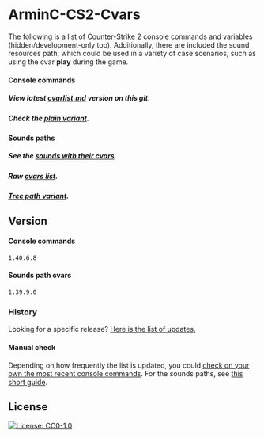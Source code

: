 # ArminC-CS2-Cvars

The following is a list of [Counter-Strike 2](https://steamdb.info/app/730/patchnotes/) console commands and variables (hidden/development-only too).
Additionally, there are included the sound resources path, which could be used in a variety of case scenarios, such as using the cvar **play** during the game.

#### Console commands
##### View latest [cvarlist.md](https://github.com/ArmynC/ArminC-CS2-Cvars/blob/main/cvars/cvarlist.md) version on this git.
##### Check the [plain variant](https://github.com/ArmynC/ArminC-CS2-Cvars/blob/main/cvars/cvarlist.md?plain=1).

#### Sounds paths
##### See the [sounds with their cvars](https://github.com/ArmynC/ArminC-CS2-Cvars/blob/main/sounds/sounds_cvar.txt).
##### Raw [cvars list](https://raw.githubusercontent.com/ArmynC/ArminC-CS2-Cvars/main/sounds/sounds_cvar.txt).
##### [Tree path variant](https://github.com/ArmynC/ArminC-CS2-Cvars/blob/main/sounds/sounds_tree.txt).

## Version

#### Console commands

```
1.40.6.8
```

#### Sounds path cvars

```
1.39.9.0
```

### History

Looking for a specific release? [Here is the list of updates.](https://github.com/ArmynC/ArminC-CS2-Cvars/commits)

#### Manual check

Depending on how frequently the list is updated, you could [check on your own the most recent console commands](https://github.com/saul/cvar-unhide-s2).
For the sounds paths, see [this short guide](https://github.com/ArmynC/ArminC-CS2-Cvars/blob/main/sounds/README.md).

## License
[![License: CC0-1.0](https://img.shields.io/badge/License-CC0%201.0-lightgrey.svg)](https://tldrlegal.com/license/creative-commons-cc0-1.0-universal)